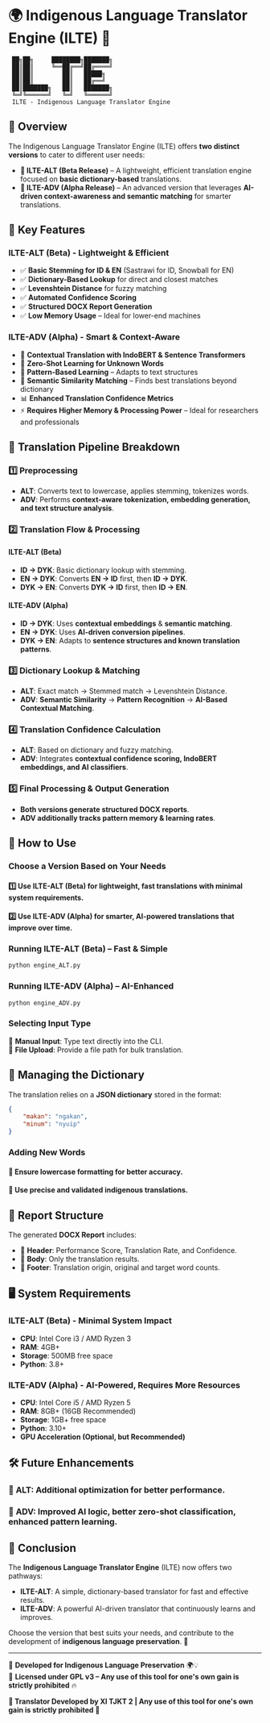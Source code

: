 # 🌍 Indigenous Language Translator Engine (ILTE) 🌿

```
 ██╗██╗     ████████╗███████╗
 ██║██║     ╚══██╔══╝██╔════╝
 ██║██║        ██║   █████╗  
 ██║██║        ██║   ██╔══╝  
 ██║███████╗   ██║   ███████╗
 ╚═╝╚══════╝   ╚═╝   ╚══════╝
 ILTE - Indigenous Language Translator Engine
```

## 📌 Overview
The Indigenous Language Translator Engine (ILTE) offers **two distinct versions** to cater to different user needs:

- **🌱 ILTE-ALT (Beta Release)** – A lightweight, efficient translation engine focused on **basic dictionary-based** translations.
- **🧠 ILTE-ADV (Alpha Release)** – An advanced version that leverages **AI-driven context-awareness and semantic matching** for smarter translations.

## 🚀 Key Features
### **ILTE-ALT (Beta) - Lightweight & Efficient**
- ✅ **Basic Stemming for ID & EN** (Sastrawi for ID, Snowball for EN)  
- ✅ **Dictionary-Based Lookup** for direct and closest matches  
- ✅ **Levenshtein Distance** for fuzzy matching  
- ✅ **Automated Confidence Scoring**  
- ✅ **Structured DOCX Report Generation**  
- ✅ **Low Memory Usage** – Ideal for lower-end machines  

### **ILTE-ADV (Alpha) - Smart & Context-Aware**
- 🧠 **Contextual Translation with IndoBERT & Sentence Transformers**  
- 🔎 **Zero-Shot Learning for Unknown Words**  
- 📖 **Pattern-Based Learning** – Adapts to text structures  
- 🔄 **Semantic Similarity Matching** – Finds best translations beyond dictionary  
- 📊 **Enhanced Translation Confidence Metrics**  
- ⚡ **Requires Higher Memory & Processing Power** – Ideal for researchers and professionals  

## 🔄 Translation Pipeline Breakdown
### **1️⃣ Preprocessing**
- **ALT**: Converts text to lowercase, applies stemming, tokenizes words.
- **ADV**: Performs **context-aware tokenization, embedding generation, and text structure analysis**.

### **2️⃣ Translation Flow & Processing**
#### **ILTE-ALT (Beta)**
- **ID → DYK**: Basic dictionary lookup with stemming.
- **EN → DYK**: Converts **EN → ID** first, then **ID → DYK**.
- **DYK → EN**: Converts **DYK → ID** first, then **ID → EN**.

#### **ILTE-ADV (Alpha)**
- **ID → DYK**: Uses **contextual embeddings** & **semantic matching**.
- **EN → DYK**: Uses **AI-driven conversion pipelines**.
- **DYK → EN**: Adapts to **sentence structures and known translation patterns**.

### **3️⃣ Dictionary Lookup & Matching**
- **ALT**: Exact match → Stemmed match → Levenshtein Distance.
- **ADV**: **Semantic Similarity** → **Pattern Recognition** → **AI-Based Contextual Matching**.

### **4️⃣ Translation Confidence Calculation**
- **ALT**: Based on dictionary and fuzzy matching.
- **ADV**: Integrates **contextual confidence scoring, IndoBERT embeddings, and AI classifiers**.

### **5️⃣ Final Processing & Output Generation**
- **Both versions generate structured DOCX reports**.
- **ADV additionally tracks pattern memory & learning rates**.

## 📜 How to Use
### **Choose a Version Based on Your Needs**
#### 1️⃣ **Use ILTE-ALT (Beta) for lightweight, fast translations with minimal system requirements.**  
#### 2️⃣ **Use ILTE-ADV (Alpha) for smarter, AI-powered translations that improve over time.**  

### **Running ILTE-ALT (Beta) – Fast & Simple**
```sh
python engine_ALT.py
```

### **Running ILTE-ADV (Alpha) – AI-Enhanced**
```sh
python engine_ADV.py
```

### **Selecting Input Type**
🔹 **Manual Input**: Type text directly into the CLI.  
🔹 **File Upload**: Provide a file path for bulk translation.  

## 📂 Managing the Dictionary
The translation relies on a **JSON dictionary** stored in the format:
```json
{
    "makan": "ngakan",
    "minum": "nyuip"
}
```
### Adding New Words
#### 📌 **Ensure lowercase formatting** for better accuracy.  
#### 📌 **Use precise and validated indigenous translations**.  

## 📑 Report Structure
The generated **DOCX Report** includes:
- 📌 **Header**: Performance Score, Translation Rate, and Confidence.
- 📜 **Body**: Only the translation results.
- 🔻 **Footer**: Translation origin, original and target word counts.

## 🖥️ System Requirements
### **ILTE-ALT (Beta) - Minimal System Impact**
- **CPU**: Intel Core i3 / AMD Ryzen 3  
- **RAM**: 4GB+  
- **Storage**: 500MB free space  
- **Python**: 3.8+  

### **ILTE-ADV (Alpha) - AI-Powered, Requires More Resources**
- **CPU**: Intel Core i5 / AMD Ryzen 5  
- **RAM**: 8GB+ (16GB Recommended)  
- **Storage**: 1GB+ free space  
- **Python**: 3.10+  
- **GPU Acceleration (Optional, but Recommended)**  

## 🛠 Future Enhancements
### 🔹 **ALT**: Additional optimization for better performance.  
### 🔹 **ADV**: Improved AI logic, better zero-shot classification, enhanced pattern learning.  

## 🎯 Conclusion
The **Indigenous Language Translator Engine** (ILTE) now offers two pathways:  
- **ILTE-ALT**: A simple, dictionary-based translator for fast and effective results.  
- **ILTE-ADV**: A powerful AI-driven translator that continuously learns and improves.  

Choose the version that best suits your needs, and contribute to the development of **indigenous language preservation**. 🚀  

---
🔗 **Developed for Indigenous Language Preservation** 🌍💡  
📜 **Licensed under GPL v3 – Any use of this tool for one's own gain is strictly prohibited** 🔥



**📌 Translator Developed by XI TJKT 2  |  Any use of this tool for one's own gain is strictly prohibited 📜**
